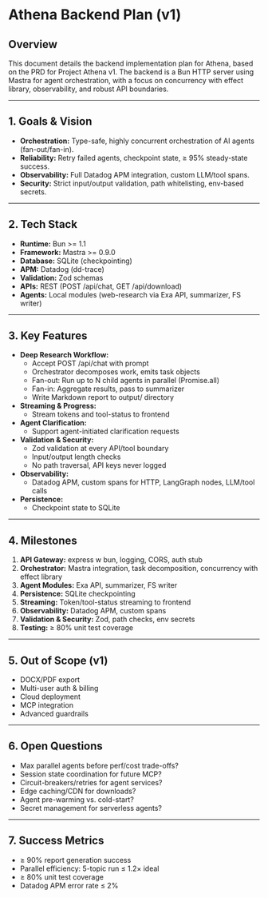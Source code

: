 # Athena Backend Plan (v1)

## Overview

This document details the backend implementation plan for Athena, based on the PRD for Project Athena v1. The backend is a Bun HTTP server using Mastra for agent orchestration, with a focus on concurrency with effect library, observability, and robust API boundaries.

---

## 1. Goals & Vision

- **Orchestration:** Type-safe, highly concurrent orchestration of AI agents (fan-out/fan-in).
- **Reliability:** Retry failed agents, checkpoint state, ≥ 95% steady-state success.
- **Observability:** Full Datadog APM integration, custom LLM/tool spans.
- **Security:** Strict input/output validation, path whitelisting, env-based secrets.

---

## 2. Tech Stack

- **Runtime:** Bun >= 1.1
- **Framework:** Mastra >= 0.9.0
- **Database:** SQLite (checkpointing)
- **APM:** Datadog (dd-trace)
- **Validation:** Zod schemas
- **APIs:** REST (POST /api/chat, GET /api/download)
- **Agents:** Local modules (web-research via Exa API, summarizer, FS writer)

---

## 3. Key Features

- **Deep Research Workflow:**
  - Accept POST /api/chat with prompt
  - Orchestrator decomposes work, emits task objects
  - Fan-out: Run up to N child agents in parallel (Promise.all)
  - Fan-in: Aggregate results, pass to summarizer
  - Write Markdown report to output/ directory
- **Streaming & Progress:**
  - Stream tokens and tool-status to frontend
- **Agent Clarification:**
  - Support agent-initiated clarification requests
- **Validation & Security:**
  - Zod validation at every API/tool boundary
  - Input/output length checks
  - No path traversal, API keys never logged
- **Observability:**
  - Datadog APM, custom spans for HTTP, LangGraph nodes, LLM/tool calls
- **Persistence:**
  - Checkpoint state to SQLite

---

## 4. Milestones

1. **API Gateway:** express w bun, logging, CORS, auth stub
2. **Orchestrator:** Mastra integration, task decomposition, concurrency with effect library
3. **Agent Modules:** Exa API, summarizer, FS writer
4. **Persistence:** SQLite checkpointing
5. **Streaming:** Token/tool-status streaming to frontend
6. **Observability:** Datadog APM, custom spans
7. **Validation & Security:** Zod, path checks, env secrets
8. **Testing:** ≥ 80% unit test coverage

---

## 5. Out of Scope (v1)

- DOCX/PDF export
- Multi-user auth & billing
- Cloud deployment
- MCP integration
- Advanced guardrails

---

## 6. Open Questions

- Max parallel agents before perf/cost trade-offs?
- Session state coordination for future MCP?
- Circuit-breakers/retries for agent services?
- Edge caching/CDN for downloads?
- Agent pre-warming vs. cold-start?
- Secret management for serverless agents?

---

## 7. Success Metrics

- ≥ 90% report generation success
- Parallel efficiency: 5-topic run ≤ 1.2× ideal
- ≥ 80% unit test coverage
- Datadog APM error rate ≤ 2%
